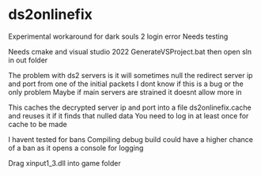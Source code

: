 # ds2onlinefix
Experimental workaround for dark souls 2 login error
Needs testing

Needs cmake and visual studio 2022
GenerateVSProject.bat then open sln in out folder

The problem with ds2 servers is it will sometimes null the redirect server ip and port from one of the initial packets
I dont know if this is a bug or the only problem
Maybe if main servers are strained it doesnt allow more in

This caches the decrypted server ip and port into a file ds2onlinefix.cache and reuses it if it finds that nulled data
You need to log in at least once for cache to be made

I havent tested for bans
Compiling debug build could have a higher chance of a ban as it opens a console for logging

Drag xinput1_3.dll into game folder